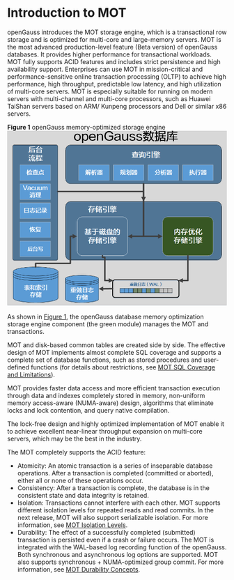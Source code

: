 # Introduction to MOT<a name="EN-US_TOPIC_0289900052"></a>

openGauss introduces the MOT storage engine, which is a transactional row storage and is optimized for multi-core and large-memory servers. MOT is the most advanced production-level feature \(Beta version\) of openGauss databases. It provides higher performance for transactional workloads. MOT fully supports ACID features and includes strict persistence and high availability support. Enterprises can use MOT in mission-critical and performance-sensitive online transaction processing \(OLTP\) to achieve high performance, high throughput, predictable low latency, and high utilization of multi-core servers. MOT is especially suitable for running on modern servers with multi-channel and multi-core processors, such as Huawei TaiShan servers based on ARM/ Kunpeng processors and Dell or similar x86 servers.

**Figure  1**  openGauss memory-optimized storage engine<a name="fig63302056479"></a>  
![](figures/opengauss-memory-optimized-storage-engine.png "opengauss-memory-optimized-storage-engine")

As shown in  [Figure 1](#fig63302056479), the openGauss database memory optimization storage engine component \(the green module\) manages the MOT and transactions.

MOT and disk-based common tables are created side by side. The effective design of MOT implements almost complete SQL coverage and supports a complete set of database functions, such as stored procedures and user-defined functions \(for details about restrictions, see  [MOT SQL Coverage and Limitations](mot-sql-coverage-and-limitations.md)\).

MOT provides faster data access and more efficient transaction execution through data and indexes completely stored in memory, non-uniform memory access-aware \(NUMA-aware\) design, algorithms that eliminate locks and lock contention, and query native compilation.

The lock-free design and highly optimized implementation of MOT enable it to achieve excellent near-linear throughput expansion on multi-core servers, which may be the best in the industry.

The MOT completely supports the ACID feature:

-   Atomicity: An atomic transaction is a series of inseparable database operations. After a transaction is completed \(committed or aborted\), either all or none of these operations occur.
-   Consistency: After a transaction is complete, the database is in the consistent state and data integrity is retained.
-   Isolation: Transactions cannot interfere with each other. MOT supports different isolation levels for repeated reads and read commits. In the next release, MOT will also support serializable isolation. For more information, see  [MOT Isolation Levels](mot-isolation-levels.md).
-   Durability: The effect of a successfully completed \(submitted\) transaction is persisted even if a crash or failure occurs. The MOT is integrated with the WAL-based log recording function of the openGauss. Both synchronous and asynchronous log options are supported. MOT also supports synchronous + NUMA-optimized group commit. For more information, see  [MOT Durability Concepts](mot-durability-concepts.md).

